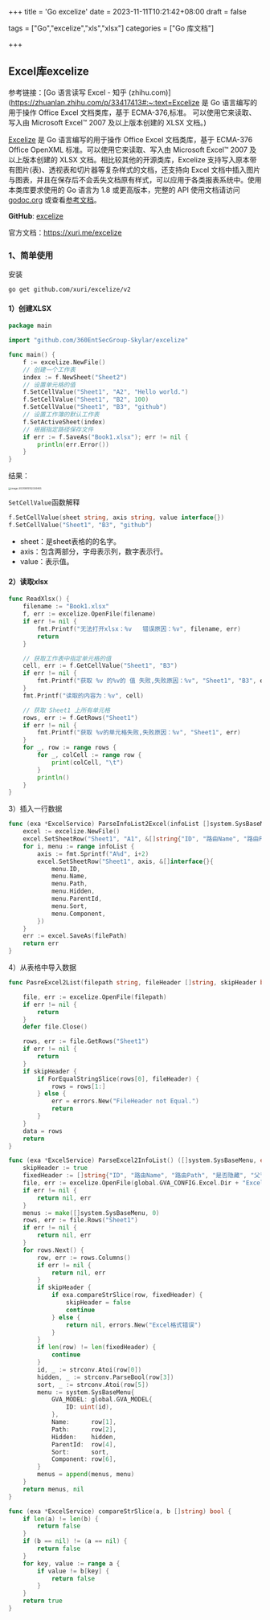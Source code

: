 +++
title = 'Go excelize'
date = 2023-11-11T10:21:42+08:00
draft = false

tags = ["Go","excelize","xls","xlsx"]
categories = ["Go 库文档"]

+++

## Excel库excelize

参考链接：[Go 语言读写 Excel - 知乎 (zhihu.com)](https://zhuanlan.zhihu.com/p/33417413#:~:text=Excelize 是 Go 语言编写的用于操作 Office Excel 文档类库，基于 ECMA-376,标准。 可以使用它来读取、写入由 Microsoft Excel™ 2007 及以上版本创建的 XLSX 文档。)

[Excelize](https://link.zhihu.com/?target=https%3A//github.com/360EntSecGroup-Skylar/excelize) 是 Go 语言编写的用于操作 Office Excel 文档类库，基于 ECMA-376 Office OpenXML 标准。可以使用它来读取、写入由 Microsoft Excel™ 2007 及以上版本创建的 XLSX 文档。相比较其他的开源类库，Excelize 支持写入原本带有图片(表)、透视表和切片器等复杂样式的文档，还支持向 Excel 文档中插入图片与图表，并且在保存后不会丢失文档原有样式，可以应用于各类报表系统中。使用本类库要求使用的 Go 语言为 1.8 或更高版本，完整的 API 使用文档请访问 [godoc.org](https://link.zhihu.com/?target=https%3A//godoc.org/github.com/360EntSecGroup-Skylar/excelize) 或查看[参考文档](https://link.zhihu.com/?target=https%3A//xuri.me/excelize/)。

**GitHub**: [excelize](https://github.com/xuri/excelize)

官方文档：https://xuri.me/excelize

### 1、简单使用

安装

```
go get github.com/xuri/excelize/v2
```

#### 1）创建XLSX

```go
package main

import "github.com/360EntSecGroup-Skylar/excelize"

func main() {
	f := excelize.NewFile()
	// 创建一个工作表
	index := f.NewSheet("Sheet2")
	// 设置单元格的值
	f.SetCellValue("Sheet1", "A2", "Hello world.")
	f.SetCellValue("Sheet1", "B2", 100)
	f.SetCellValue("Sheet1", "B3", "github")
	// 设置工作簿的默认工作表
	f.SetActiveSheet(index)
	// 根据指定路径保存文件
	if err := f.SaveAs("Book1.xlsx"); err != nil {
		println(err.Error())
	}
}

```

结果：

<img src="images/image-20210815152330455.png" alt="image-20210815152330455" style="zoom: 33%;" />



`SetCellValue`函数解释

```go
f.SetCellValue(sheet string, axis string, value interface{})
f.SetCellValue("Sheet1", "B3", "github")
```

* sheet：是sheet表格的的名字。
* axis：包含两部分，字母表示列，数字表示行。
* value：表示值。



#### 2）读取xlsx

```go
func ReadXlsx() {
	filename := "Book1.xlsx"
	f, err := excelize.OpenFile(filename)
	if err != nil {
		fmt.Printf("无法打开xlsx：%v   错误原因：%v", filename, err)
		return
	}

	// 获取工作表中指定单元格的值
	cell, err := f.GetCellValue("Sheet1", "B3")
	if err != nil {
		fmt.Printf("获取 %v 的%v的 值 失败,失败原因：%v", "Sheet1", "B3", err)
	}
	fmt.Printf("读取的内容为：%v", cell)

	// 获取 Sheet1 上所有单元格
	rows, err := f.GetRows("Sheet1")
	if err != nil {
		fmt.Printf("获取 %v的单元格失败,失败原因：%v", "Sheet1", err)
	}
	for _, row := range rows {
		for _, colCell := range row {
			print(colCell, "\t")
		}
		println()
	}
}

```

3）插入一行数据

```go
func (exa *ExcelService) ParseInfoList2Excel(infoList []system.SysBaseMenu, filePath string) error {
	excel := excelize.NewFile()
	excel.SetSheetRow("Sheet1", "A1", &[]string{"ID", "路由Name", "路由Path", "是否隐藏", "父节点", "排序", "文件名称"})
	for i, menu := range infoList {
		axis := fmt.Sprintf("A%d", i+2)
		excel.SetSheetRow("Sheet1", axis, &[]interface{}{
			menu.ID,
			menu.Name,
			menu.Path,
			menu.Hidden,
			menu.ParentId,
			menu.Sort,
			menu.Component,
		})
	}
	err := excel.SaveAs(filePath)
	return err
}
```

4）从表格中导入数据

```go
func PasreExcel2List(filepath string, fileHeader []string, skipHeader bool) (data [][]string, err error) {

	file, err := excelize.OpenFile(filepath)
	if err != nil {
		return
	}
	defer file.Close()

	rows, err := file.GetRows("Sheet1")
	if err != nil {
		return
	}
	if skipHeader {
		if ForEqualStringSlice(rows[0], fileHeader) {
			rows = rows[1:]
		} else {
			err = errors.New("FileHeader not Equal.")
			return
		}
	}
	data = rows
	return
}
```



```go
func (exa *ExcelService) ParseExcel2InfoList() ([]system.SysBaseMenu, error) {
	skipHeader := true
	fixedHeader := []string{"ID", "路由Name", "路由Path", "是否隐藏", "父节点", "排序", "文件名称"}
	file, err := excelize.OpenFile(global.GVA_CONFIG.Excel.Dir + "ExcelImport.xlsx")
	if err != nil {
		return nil, err
	}
	menus := make([]system.SysBaseMenu, 0)
	rows, err := file.Rows("Sheet1")
	if err != nil {
		return nil, err
	}
	for rows.Next() {
		row, err := rows.Columns()
		if err != nil {
			return nil, err
		}
		if skipHeader {
			if exa.compareStrSlice(row, fixedHeader) {
				skipHeader = false
				continue
			} else {
				return nil, errors.New("Excel格式错误")
			}
		}
		if len(row) != len(fixedHeader) {
			continue
		}
		id, _ := strconv.Atoi(row[0])
		hidden, _ := strconv.ParseBool(row[3])
		sort, _ := strconv.Atoi(row[5])
		menu := system.SysBaseMenu{
			GVA_MODEL: global.GVA_MODEL{
				ID: uint(id),
			},
			Name:      row[1],
			Path:      row[2],
			Hidden:    hidden,
			ParentId:  row[4],
			Sort:      sort,
			Component: row[6],
		}
		menus = append(menus, menu)
	}
	return menus, nil
}

func (exa *ExcelService) compareStrSlice(a, b []string) bool {
	if len(a) != len(b) {
		return false
	}
	if (b == nil) != (a == nil) {
		return false
	}
	for key, value := range a {
		if value != b[key] {
			return false
		}
	}
	return true
}
```

